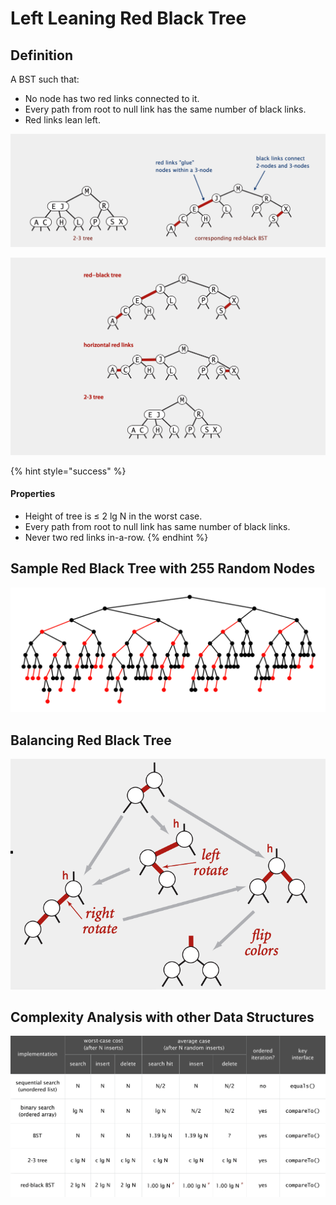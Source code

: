 # Left Leaning Red Black Tree

## Definition

A BST such that:

* No node has two red links connected to it.
* Every path from root to null link has the same number of black links.
* Red links lean left.

![](<../../../../.gitbook/assets/image (48) (1).png>)

![](<../../../../.gitbook/assets/image (66) (1).png>)

{% hint style="success" %}
#### Properties

* Height of tree is ≤ 2 lg N in the worst case.
* Every path from root to null link has same number of black links.
* Never two red links in-a-row.
{% endhint %}

## **Sample Red Black Tree with 255 Random Nodes**

![](<../../../../.gitbook/assets/image (60) (1).png>)

## **Balancing Red Black Tree**

![](<../../../../.gitbook/assets/image (76) (1).png>)

## **Complexity Analysis with other Data Structures**

![](<../../../../.gitbook/assets/image (34) (1).png>)
